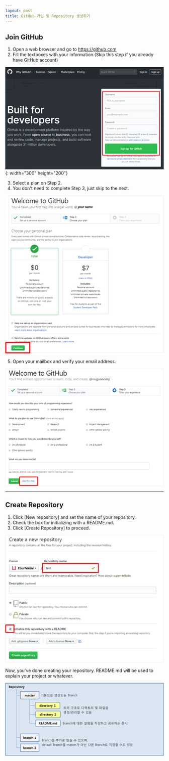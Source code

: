 ```yaml
---
layout: post
title: GitHub 가입 및 Repository 생성하기
---
```


## Join GitHub

1. Open a web browser and go to https://github.com
2. Fill the textboxes with your information.(Skip this step if you already have GitHub account)

![Join GitHub](../images/join_github_1.png){: width="300" height="200"}

3. Select a plan on Step 2.
4. You don't need to complete Step 3, just skip to the next.

![Join GitHub](../images/join_github_2.png)

5. Open your mailbox and verify your email address.

![Join GitHub](../images/join_github_3.png)

---

## Create Repository

1. Click [New repository] and set the name of your repository.
2. Check the box for initializing with a README.md.
3. Click [Create Repository] to proceed.
   
![Create Repository](../images/create_repo.png)

Now, you've done creating your repository.
README.md will be used to explain your project or whatever.

![Structure of Repository](../images/structure_of_repo.png)
